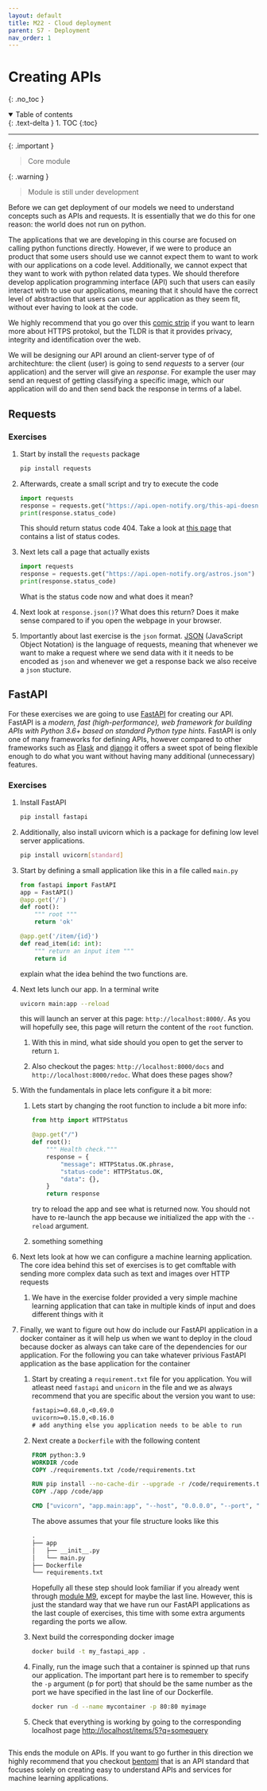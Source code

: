 ```yaml
---
layout: default
title: M22 - Cloud deployment
parent: S7 - Deployment
nav_order: 1
---
```


# Creating APIs
{: .no_toc }

<details open markdown="block">
  <summary>
    Table of contents
  </summary>
  {: .text-delta }
1. TOC
{:toc}
</details>

---

{: .important }
> Core module

{: .warning }
> Module is still under development

Before we can get deployment of our models we need to understand concepts such as APIs and requests. It is essentially
that we do this for one reason: the world does not run on python.

The applications that we are developing in this course are focused on calling python functions directly. However, if we
were to produce an product that some users should use we cannot expect them to want to work with our applications on a
code level. Additionally, we cannot expect that they want to work with python related data types. We should therefore
develop application programming interface (API) such that users can easily interact with to use our applications,
meaning that it should have the correct level of abstraction that users can use our application as they seem fit,
without ever having to look at the code.


We highly recommend that you go over this [comic strip](https://howhttps.works/) if you want to learn more about HTTPS
protokol, but the TLDR is that it provides privacy, integrity and identification over the web.


We will be designing our API around an client-server type of of architechture: the client (user) is going to send
*requests* to a server (our application) and the server will give an *response*. For example the user may send an
request of getting classifying a specific image, which our application will do and then send back the response in
terms of a label.

## Requests



### Exercises

1. Start by install the `requests` package

   ```bash
   pip install requests
   ```

2. Afterwards, create a small script and try to execute the code

   ```python
   import requests
   response = requests.get("https://api.open-notify.org/this-api-doesnt-exist")
   print(response.status_code)
   ```

   This should return status code 404. Take a look at [this page](https://restfulapi.net/http-status-codes/) that
   contains a list of status codes.

3. Next lets call a page that actually exists

   ```python
   import requests
   response = requests.get("https://api.open-notify.org/astros.json")
   print(response.status_code)
   ```

   What is the status code now and what does it mean?

4. Next look at `response.json()`? What does this return? Does it make sense compared to if you open the webpage in your
   browser.

5. Importantly about last exercise is the `json` format. [JSON](https://www.json.org/json-en.html) (JavaScript Object
   Notation) is the language of requests, meaning that whenever we want to make a request where we send data with it
   it needs to be encoded as `json` and whenever we get a response back we also receive a `json` stucture.




## FastAPI

For these exercises we are going to use [FastAPI](https://fastapi.tiangolo.com/) for creating our API. FastAPI is a
*modern, fast (high-performance), web framework for building APIs with Python 3.6+ based on standard Python type hints*.
FastAPI is only one of many frameworks for defining APIs, however compared to other frameworks such as
[Flask](https://flask.palletsprojects.com/en/2.0.x/) and [django](https://www.djangoproject.com/) it offers a sweet
spot of being flexible enough to do what you want without having many additional (unnecessary) features.

### Exercises

1. Install FastAPI

   ```bash
   pip install fastapi
   ```

2. Additionally, also install uvicorn which is a package for defining low level server applications.

   ```bash
   pip install uvicorn[standard]
   ```

3. Start by defining a small application like this in a file called `main.py`

   ```python
   from fastapi import FastAPI
   app = FastAPI()
   @app.get('/')
   def root():
       """ root """
       return 'ok'

   @app.get('/item/{id}')
   def read_item(id: int):
       """ return an input item """
       return id
   ```

   explain what the idea behind the two functions are.

4. Next lets lunch our app. In a terminal write

   ```bash
   uvicorn main:app --reload
   ```

   this will launch an server at this page: `http://localhost:8000/`. As you will hopefully see, this
   page will return the content of the `root` function.

   1. With this in mind, what side should you open to get the server to return `1`.

   2. Also checkout the pages: `http://localhost:8000/docs` and `http://localhost:8000/redoc`. What does
      these pages show?

5. With the fundamentals in place lets configure it a bit more:

   1. Lets start by changing the root function to include a bit more info:

      ```python
      from http import HTTPStatus

      @app.get("/")
      def root():
          """ Health check."""
          response = {
              "message": HTTPStatus.OK.phrase,
              "status-code": HTTPStatus.OK,
              "data": {},
          }
          return response
      ```

      try to reload the app and see what is returned now. You should not have to re-launch the app because we
      initialized the app with the `--reload` argument.

   2. something something

6. Next lets look at how we can configure a machine learning application. The core idea behind this set of exercises
   is to get comftable with sending more complex data such as text and images over HTTP requests

   1. We have in the exercise folder provided a very simple machine learning application that can take in multiple
      kinds of input and does different things with it



7. Finally, we want to figure out how do include our FastAPI application in a docker container as it will help us when
   we want to deploy in the cloud because docker as always can take care of the dependencies for our application. For
   the following you can take whatever privious FastAPI application as the base application for the container

   1. Start by creating a `requirement.txt` file for you application. You will atleast need `fastapi` and `unicorn` in
      the file and we as always recommend that you are specific about the version you want to use:

      ```txt
      fastapi>=0.68.0,<0.69.0
      uvicorn>=0.15.0,<0.16.0
      # add anything else you application needs to be able to run
      ```

   3. Next create a `Dockerfile` with the following content

      ```Dockerfile
      FROM python:3.9
      WORKDIR /code
      COPY ./requirements.txt /code/requirements.txt

      RUN pip install --no-cache-dir --upgrade -r /code/requirements.txt
      COPY ./app /code/app

      CMD ["uvicorn", "app.main:app", "--host", "0.0.0.0", "--port", "80"]
      ```

      The above assumes that your file structure looks like this

      ```txt
      .
      ├── app
      │   ├── __init__.py
      │   └── main.py
      ├── Dockerfile
      └── requirements.txt
      ```

      Hopefully all these step should look familiar if you already went through
      [module M9](../s3_reproducibility/M9_docker.md), except for maybe the last line. However, this is just the
      standard way that we have run our FastAPI applications as the last couple of exercises, this time with some extra
      arguments regarding the ports we allow.

   4. Next build the corresponding docker image

      ```bash
      docker build -t my_fastapi_app .
      ```

   5. Finally, run the image such that a container is spinned up that runs our application. The important part here is
      to remember to specify the `-p` argument (p for port) that should be the same number as the port we have specified
      in the last line of our Dockerfile.

      ```bash
      docker run -d --name mycontainer -p 80:80 myimage
      ```

   6. Check that everything is working by going to the corresponding localhost page <http://localhost/items/5?q=somequery>
      ```

This ends the module on APIs. If you want to go further in this direction we highly recommend that you checkout
[bentoml](https://github.com/bentoml/BentoML) that is an API standard that focuses solely on creating easy to understand
APIs and services for machine learning applications.

<!---
## BentoML

[bentoml](https://github.com/bentoml/BentoML)

In particular

```python
bentoml.pytorch_lightning.save_model
bentoml.pytorch.save
bentoml.onnx.save_model
```

```python
runner = bentoml.pytorch.get("my_torch_model").to_runner()
svc = bentoml.Service(name="test_service", runners=[runner])
@svc.api(input=JSON(), output=JSON())
async def predict(json_obj: JSONSerializable) -> JSONSerializable:
    batch_ret = await runner.async_run([json_obj])
    return batch_ret[0]
```
--->
